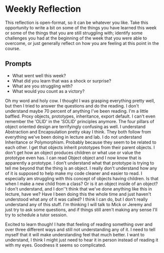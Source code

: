 # Weekly Reflection
This reflection is open-format, so it can be whatever you like. Take this opportunity to write a bit on some of the things you have learned this week or some of the things that you are still struggling with; identify some challenges you had at the beginning of the week that you were able to overcome, or just generally reflect on how you are feeling at this point in the course.

## Prompts
- What went well this week?
- What did you learn that was a shock or surprise?
- What are you struggling with?
- What would you count as a victory?


 Oh my word and holy cow. I thought I was grasping everything pretty well, but then I tried to answer the questions and do the reading. I don't understand maybe 70 percent of anything I've been reading. I'm a little baffled. Proxy objects, prototypes, inheritance, export default. I can't even remember the 'OLID' in the 'SOLID' principles anymore. The four pillars of object oriented design are terrifyingly confusing as well. I understand Abstraction and Encapsulation pretty okay I think. They both follow from everything we've been doing in lecture and lab. I do not understand Inheritance or Polymorphism. Probably because they seem to be related to each other. I get that objects inherit prototypes from their parent objects. I don't get how an object produces children or what use or value the prototype even has. I can read Object object and I now know that is apparently a prototype. I don't understand what that prototype is trying to tell me beyond that the thing is an object. I really don't understand how any of it is supposed to help make my code cleaner and easier to read. I especially am struggling with this concept of objects having children. Is that when I make a new child from a class? Or is it an object inside of an object? I don't understand, and I don''t think that we've done anything like this in lecture, have we? Have I been doing this the whole time and just haven't understood what any of it was called? I think I can do, but I don't really understand any of this stuff. I'm thinking I will talk to Mick or Jeremy and just try to ask some questions, and if things still aren't making any sense I'll try to schedule a tutor session.

 Excited to learn though! I hate that feeling of reading something over and over three different ways and still not understanding any of it. I need to tell myself that it will make understanding feel that much better. I want to understand, I think I might just need to hear it in person instead of reading it with my eyes. Goodness it seems so complicated.